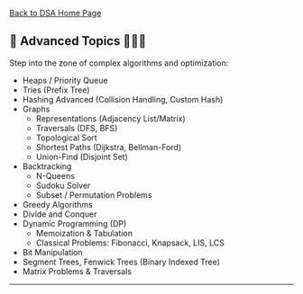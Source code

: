 [Back to DSA Home Page](./README.md#)

## 🔴 Advanced Topics 🧪🧬🧠

Step into the zone of complex algorithms and optimization:

- Heaps / Priority Queue
- Tries (Prefix Tree)
- Hashing Advanced (Collision Handling, Custom Hash)
- Graphs
  - Representations (Adjacency List/Matrix)
  - Traversals (DFS, BFS)
  - Topological Sort
  - Shortest Paths (Dijkstra, Bellman-Ford)
  - Union-Find (Disjoint Set)
- Backtracking
  - N-Queens
  - Sudoku Solver
  - Subset / Permutation Problems
- Greedy Algorithms
- Divide and Conquer
- Dynamic Programming (DP)
  - Memoization & Tabulation
  - Classical Problems: Fibonacci, Knapsack, LIS, LCS
- Bit Manipulation
- Segment Trees, Fenwick Trees (Binary Indexed Tree)
- Matrix Problems & Traversals

---

